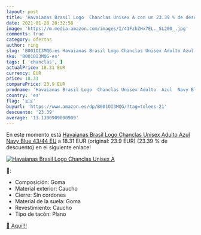 ```yaml
---
layout: post
title: 'Havaianas Brasil Logo  Chanclas Unisex A con un 23.39 % de descuento'
date: 2021-01-28 20:32:58
image: 'https://m.media-amazon.com/images/I/41FzhZHx7EL._SL200_.jpg'
comments: true
category: ofertas
author: ring
slug: 'B001OI3MQG-es Havaianas Brasil Logo Chanclas Unisex Adulto Azul Navy...'
sku: 'B001OI3MQG-es'
tags: [ 'chanclas', ]
actualPrice: 18.31 EUR
currency: EUR
price: 18.31
comparePrice: 23.9 EUR
prodname: 'Havaianas Brasil Logo  Chanclas Unisex Adulto  Azul  Navy Blue   43/44 EU'
country: 'es'
flag: '🇪🇸'
buyurl: 'https://www.amazon.es/dp/B001OI3MQG/?tag=tolees-21'
descuento: '23.39'
average: '13.1390909090909'
---
```


En este momento está [Havaianas Brasil Logo  Chanclas Unisex Adulto  Azul  Navy Blue   43/44 EU](https://www.amazon.es/dp/B001OI3MQG/?tag=tolees-21) a 18.31 EUR (original: 23.9 EUR) (23.39 %  de descuento) en el siguiente enlace!

[![Havaianas Brasil Logo  Chanclas Unisex A](https://m.media-amazon.com/images/I/41FzhZHx7EL._SL200_.jpg)](https://www.amazon.es/dp/B001OI3MQG/?tag=tolees-21)

🔎:

- Composición: Goma
- Material exterior: Caucho
- Cierre: Sin cordones
- Material de la suela: Goma
- Revestimiento: Caucho
- Tipo de tacón: Plano

[🛒 Aquí!!!](https://www.amazon.es/dp/B001OI3MQG/?tag=tolees-21)
